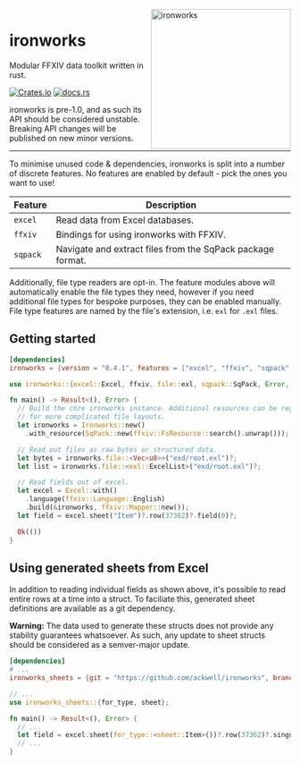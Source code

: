 <img src="https://raw.githubusercontent.com/ackwell/ironworks/main/logo.png" alt="ironworks" align="right" height="250">

# ironworks

Modular FFXIV data toolkit written in rust.

[![Crates.io](https://img.shields.io/crates/v/ironworks?style=flat-square)](https://crates.io/crates/ironworks)
[![docs.rs](https://img.shields.io/docsrs/ironworks?style=flat-square)](https://docs.rs/ironworks)

ironworks is pre-1.0, and as such its API should be considered unstable. Breaking API changes will be published on new minor versions.

---

To minimise unused code & dependencies, ironworks is split into a number of discrete features. No features are enabled by default - pick the ones you want to use!

| Feature  | Description                                                |
| -------- | ---------------------------------------------------------- |
| `excel`  | Read data from Excel databases.                            |
| `ffxiv`  | Bindings for using ironworks with FFXIV.                   |
| `sqpack` | Navigate and extract files from the SqPack package format. |

Additionally, file type readers are opt-in. The feature modules above will automatically enable the file types they need, however if you need additional file types for bespoke purposes, they can be enabled manually. File type features are named by the file's extension, i.e. `exl` for `.exl` files.

## Getting started

```toml
[dependencies]
ironworks = {version = "0.4.1", features = ["excel", "ffxiv", "sqpack"]}
```

```rust
use ironworks::{excel::Excel, ffxiv, file::exl, sqpack::SqPack, Error, Ironworks};

fn main() -> Result<(), Error> {
  // Build the core ironworks instance. Additional resources can be registered
  // for more complicated file layouts.
  let ironworks = Ironworks::new()
    .with_resource(SqPack::new(ffxiv::FsResource::search().unwrap()));

  // Read out files as raw bytes or structured data.
  let bytes = ironworks.file::<Vec<u8>>("exd/root.exl")?;
  let list = ironworks.file::<exl::ExcelList>("exd/root.exl")?;

  // Read fields out of excel.
  let excel = Excel::with()
    .language(ffxiv::Language::English)
    .build(&ironworks, ffxiv::Mapper::new());
  let field = excel.sheet("Item")?.row(37362)?.field(0)?;

  Ok(())
}
```

## Using generated sheets from Excel

In addition to reading individual fields as shown above, it's possible to read entire rows at a time into a struct. To faciliate this, generated sheet definitions are available as a git dependency.

**Warning:** The data used to generate these structs does not provide any stability guarantees whatsoever. As such, any update to sheet structs should be considered as a semver-major update.

```toml
[dependencies]
# ...
ironworks_sheets = {git = "https://github.com/ackwell/ironworks", branch = "sheets/saint-coinach"}
```

```rust
// ...
use ironworks_sheets::{for_type, sheet};

fn main() -> Result<(), Error> {
  // ...
  let field = excel.sheet(for_type::<sheet::Item>())?.row(37362)?.singular;
  // ...
}
```
